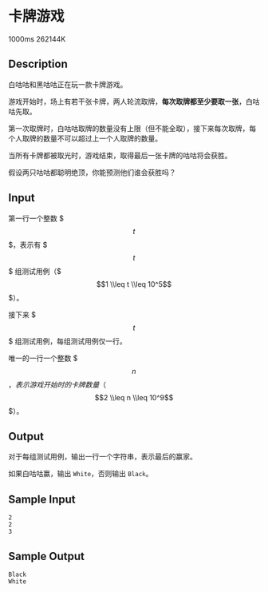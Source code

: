 # 卡牌游戏

1000ms  262144K

## Description

白咕咕和黑咕咕正在玩一款卡牌游戏。

游戏开始时，场上有若干张卡牌，两人轮流取牌，**每次取牌都至少要取一张**，白咕咕先取。

第一次取牌时，白咕咕取牌的数量没有上限（但不能全取），接下来每次取牌，每个人取牌的数量不可以超过上一个人取牌的数量。

当所有卡牌都被取光时，游戏结束，取得最后一张卡牌的咕咕将会获胜。

假设两只咕咕都聪明绝顶，你能预测他们谁会获胜吗？

## Input

第一行一个整数 $$$t$$$，表示有 $$$t$$$ 组测试用例（$$$1 \\leq t \\leq 10^5$$$）。

接下来 $$$t$$$ 组测试用例，每组测试用例仅一行。

唯一的一行一个整数 $$$n$$$，表示游戏开始时的卡牌数量（$$$2 \\leq n \\leq 10^9$$$）。

## Output

对于每组测试用例，输出一行一个字符串，表示最后的赢家。

如果白咕咕赢，输出 `White`，否则输出 `Black`。

## Sample Input

```
2
2
3
```

## Sample Output

```
Black
White
```
